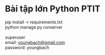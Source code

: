 # Bài tập lớn Python PTIT

pip install -r requirements.txt <br> 
python manage.py runserver <br>
<br>
superuser <br>
email: youngbach@gmail.com <br>
password: youngbach <br>
